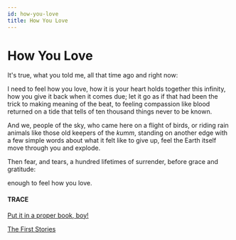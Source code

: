 ```yaml
---
id: how-you-love
title: How You Love
---
```


# How You Love

It's true, what you told me,
all that time ago and right now:

I need to feel how you love,
how it is your heart holds together
this infinity,
how you give it back
when it comes due; 
let it go
as if that had been the trick
to making meaning of the beat,
to feeling compassion like blood
returned on a tide
that tells of ten thousand things
never to be known.

And we, people of the sky,
who came here on a flight of birds,
or riding rain animals like
those old keepers of the _kumm_,
standing on another edge
with a few simple words
about what it felt like
to give up, 
feel the Earth itself 
move through you
and explode.

Then fear, and tears,
a hundred lifetimes of surrender,
before grace and gratitude:

enough
to feel how you love.


#### TRACE

[Put it in a proper book, boy!](https://www.youtube.com/watch?v=cTVpoT82toY "Scrubs & Peter Gabriel")

[The First Stories](http://www.nb.co.za/Books/19525)
